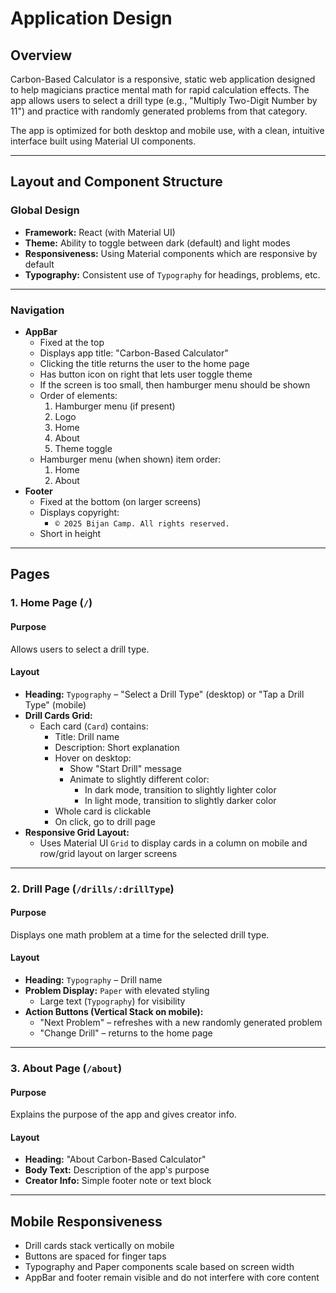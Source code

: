 # Application Design

## Overview

Carbon-Based Calculator is a responsive, static web application designed to help
magicians practice mental math for rapid calculation effects. The app allows
users to select a drill type (e.g., "Multiply Two-Digit Number by 11") and
practice with randomly generated problems from that category.

The app is optimized for both desktop and mobile use, with a clean, intuitive
interface built using Material UI components.

---

## Layout and Component Structure

### Global Design

- **Framework:** React (with Material UI)
- **Theme:** Ability to toggle between dark (default) and light modes
- **Responsiveness:** Using Material components which are responsive by default
- **Typography:** Consistent use of `Typography` for headings, problems, etc.

---

### Navigation

- **AppBar**
  - Fixed at the top
  - Displays app title: "Carbon-Based Calculator"
  - Clicking the title returns the user to the home page
  - Has button icon on right that lets user toggle theme
  - If the screen is too small, then hamburger menu should be shown
  - Order of elements:
    1. Hamburger menu (if present)
    2. Logo
    3. Home
    4. About
    5. Theme toggle
  - Hamburger menu (when shown) item order:
    1. Home
    2. About
- **Footer**
  - Fixed at the bottom (on larger screens)
  - Displays copyright:
    - `© 2025 Bijan Camp. All rights reserved.`
  - Short in height

---

## Pages

### 1. Home Page (`/`)

#### Purpose
Allows users to select a drill type.

#### Layout
- **Heading:** `Typography` – "Select a Drill Type" (desktop) or "Tap a Drill
  Type" (mobile)
- **Drill Cards Grid:**
  - Each card (`Card`) contains:
    - Title: Drill name
    - Description: Short explanation
    - Hover on desktop:
      - Show "Start Drill" message
      - Animate to slightly different color:
        - In dark mode, transition to slightly lighter color
        - In light mode, transition to slightly darker color
    - Whole card is clickable
    - On click, go to drill page
- **Responsive Grid Layout:**
  - Uses Material UI `Grid` to display cards in a column on mobile and row/grid
    layout on larger screens

---

### 2. Drill Page (`/drills/:drillType`)

#### Purpose
Displays one math problem at a time for the selected drill type.

#### Layout
- **Heading:** `Typography` – Drill name
- **Problem Display:** `Paper` with elevated styling
  - Large text (`Typography`) for visibility
- **Action Buttons (Vertical Stack on mobile):**
  - "Next Problem" – refreshes with a new randomly generated problem
  - "Change Drill" – returns to the home page

---

### 3. About Page (`/about`)

#### Purpose
Explains the purpose of the app and gives creator info.

#### Layout
- **Heading:** "About Carbon-Based Calculator"
- **Body Text:** Description of the app's purpose
- **Creator Info:** Simple footer note or text block

---

## Mobile Responsiveness

- Drill cards stack vertically on mobile
- Buttons are spaced for finger taps
- Typography and Paper components scale based on screen width
- AppBar and footer remain visible and do not interfere with core content
